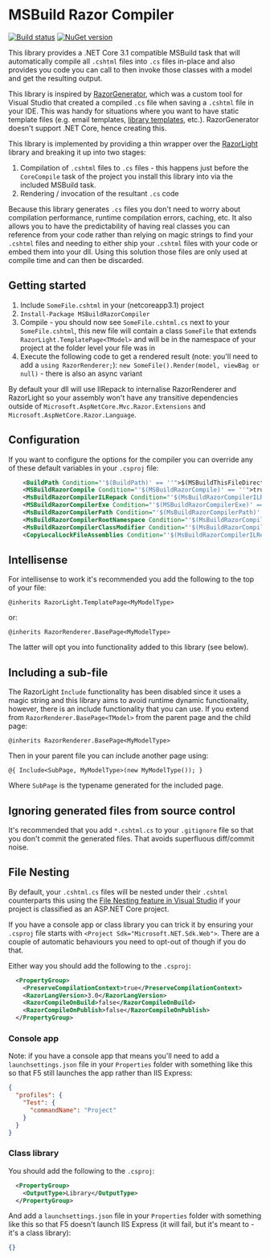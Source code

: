 
# MSBuild Razor Compiler

[![Build status](https://ci.appveyor.com/api/projects/status/yndlxwfnxom60n1s?svg=true)](https://ci.appveyor.com/project/MRCollective/msbuildrazorcompiler)
[![NuGet version](https://img.shields.io/nuget/vpre/MSBuildRazorCompiler.svg)](https://www.nuget.org/packages/MSBuildRazorCompiler)

This library provides a .NET Core 3.1 compatible MSBuild task that will automatically compile all `.cshtml` files into `.cs` files in-place and also provides you code you can call to then invoke those classes with a model and get the resulting output.

This library is inspired by [RazorGenerator](https://github.com/RazorGenerator/RazorGenerator), which was a custom tool for Visual Studio that created a compiled `.cs` file when saving a `.cshtml` file in your IDE. This was handy for situations where you want to have static template files (e.g. email templates, [library templates](https://github.com/MRCollective/ChameleonForms/tree/master/ChameleonForms/Templates/Default), etc.). RazorGenerator doesn't support .NET Core, hence creating this.

This library is implemented by providing a thin wrapper over the [RazorLight](https://github.com/toddams/RazorLight) library and breaking it up into two stages:

1. Compilation of `.cshtml` files to `.cs` files - this happens just before the `CoreCompile` task of the project you install this library into via the included MSBuild task.
2. Rendering / invocation of the resultant `.cs` code

Because this library generates `.cs` files you don't need to worry about compilation performance, runtime compilation errors, caching, etc. It also allows you to have the predictability of having real classes you can reference from your code rather than relying on magic strings to find your `.cshtml` files and needing to either ship your `.cshtml` files with your code or embed them into your dll. Using this solution those files are only used at compile time and can then be discarded.

## Getting started

1. Include `SomeFile.cshtml` in your (netcoreapp3.1) project
2. `Install-Package MSBuildRazorCompiler`
3. Compile - you should now see `SomeFile.cshtml.cs` next to your `SomeFile.cshtml`, this new file will contain a class `SomeFile` that extends `RazorLight.TemplatePage<TModel>` and will be in the namespace of your project at the folder level your file was in
4. Execute the following code to get a rendered result (note: you'll need to add a `using RazorRenderer;`): `new SomeFile().Render(model, viewBag or null)` - there is also an async variant

By default your dll will use IlRepack to internalise RazorRenderer and RazorLight so your assembly won't have any transitive dependencies outside of `Microsoft.AspNetCore.Mvc.Razor.Extensions` and `Microsoft.AspNetCore.Razor.Language`.

## Configuration

If you want to configure the options for the compiler you can override any of these default variables in your `.csproj` file:

```xml
    <BuildPath Condition="'$(BuildPath)' == ''">$(MSBuildThisFileDirectory)</BuildPath>
    <MSBuildRazorCompile Condition="'$(MSBuildRazorCompile)' == ''">true</MSBuildRazorCompile>
    <MsBuildRazorCompilerILRepack Condition="'$(MsBuildRazorCompilerILRepack)' == ''">true</MsBuildRazorCompilerILRepack>
    <MSBuildRazorCompilerExe Condition="'$(MSBuildRazorCompilerExe)' == ''">dotnet "$(BuildPath)netcoreapp3.1\MSBuildRazorCompiler.dll"</MSBuildRazorCompilerExe>
    <MsBuildRazorCompilerPath Condition="'$(MsBuildRazorCompilerPath)' == ''">$(MSBuildProjectDirectory)</MsBuildRazorCompilerPath>
    <MsBuildRazorCompilerRootNamespace Condition="'$(MsBuildRazorCompilerRootNamespace)' == ''">$(RootNamespace)</MsBuildRazorCompilerRootNamespace>
    <MsBuildRazorCompilerClassModifier Condition="'$(MsBuildRazorCompilerClassModifier)' == ''">internal</MsBuildRazorCompilerClassModifier>
    <CopyLocalLockFileAssemblies Condition="'$(MsBuildRazorCompilerILRepack)' == 'true' and '$(CopyLocalLockFileAssemblies)' == ''">true</CopyLocalLockFileAssemblies>
```

## Intellisense

For intellisense to work it's recommended you add the following to the top of your file:

```cshtml
@inherits RazorLight.TemplatePage<MyModelType>
```

or:

```cshtml
@inherits RazorRenderer.BasePage<MyModelType>
```

The latter will opt you into functionality added to this library (see below).

## Including a sub-file

The RazorLight `Include` functionality has been disabled since it uses a magic string and this library aims to avoid runtime dynamic functionality, however, there is an include functionality that you can use. If you extend from `RazorRenderer.BasePage<TModel>` from the parent page and the child page:

```cshtml
@inherits RazorRenderer.BasePage<MyModelType>
```

Then in your parent file you can include another page using:

```cshtml
@{ Include<SubPage, MyModelType>(new MyModelType()); }
```

Where `SubPage` is the typename generated for the included page.

## Ignoring generated files from source control

It's recommended that you add `*.cshtml.cs` to your `.gitignore` file so that you don't commit the generated files. That avoids superfluous diff/commit noise.

## File Nesting

By default, your `.cshtml.cs` files will be nested under their `.cshtml` counterparts this using the [File Nesting feature in Visual Studio](https://docs.microsoft.com/en-us/visualstudio/ide/file-nesting-solution-explorer?view=vs-2019) if your project is classified as an ASP.NET Core project.

If you have a console app or class library you can trick it by ensuring your `.csproj` file starts with `<Project Sdk="Microsoft.NET.Sdk.Web">`. There are a couple of automatic behaviours you need to opt-out of though if you do that.

Either way you should add the following to the `.csproj`:

```xml
  <PropertyGroup>
    <PreserveCompilationContext>true</PreserveCompilationContext>
    <RazorLangVersion>3.0</RazorLangVersion>
    <RazorCompileOnBuild>false</RazorCompileOnBuild>
    <RazorCompileOnPublish>false</RazorCompileOnPublish>
  </PropertyGroup>
```

### Console app

Note: if you have a console app that means you'll need to add a `launchsettings.json` file in your `Properties` folder with something like this so that F5 still launches the app rather than IIS Express:

```json
{
  "profiles": {
    "Test": {
      "commandName": "Project"
    }
  }
}
```

### Class library

You should add the following to the `.csproj`:

```xml
  <PropertyGroup>
    <OutputType>Library</OutputType>
  </PropertyGroup>
```

And add a `launchsettings.json` file in your `Properties` folder with something like this so that F5 doesn't launch IIS Express (it will fail, but it's meant to - it's a class library):

```json
{}
```
